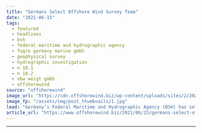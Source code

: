 ```yaml
---
title: "Germans Select Offshore Wind Survey Team"
date: "2021-06-15"
tags: 
  - featured
  - headlines
  - bsh
  - federal maritime and hydrographic agency
  - fugro germany marine gmbh
  - geophysical survey
  - hydrographic investigation
  - n 10.1
  - n 10.2
  - vbw weigt gmbh
  - offshorewind
source: "offshorewind"
image_url: "https://cdn.offshorewind.biz/wp-content/uploads/sites/2/2021/06/15095002/Germans-Select-Offshore-Wind-Survey-Team.jpg"
image_fp: "/assets/img/post_thumbnails/1.jpg"
lead: "Germany’s Federal Maritime and Hydrographic Agency (BSH) has selected the companies to carry out"
article_url: "https://www.offshorewind.biz/2021/06/15/germans-select-offshore-wind-survey-team/"
---
```


---
